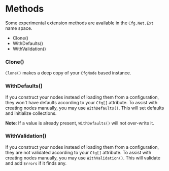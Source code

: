 Methods
=======

Some experimental extension methods 
are available in the `Cfg.Net.Ext` name space.

* Clone()
* WithDefaults()
* WithValidation()

### Clone()

`Clone()` makes a deep copy of your `CfgNode` based instance.

### WithDefaults()

If you construct your nodes instead of loading them from 
a configuration, they won't have defaults according to your 
`Cfg[]` attribute.  To assist with creating 
nodes manually, you may use `WithDefaults()`.  This will set 
defaults and initialize collections.

**Note**: If a value is already present, `WithDefaults()` will not 
over-write it.

### WithValidation()

If you construct your nodes instead of loading them from 
a configuration, they are not validated according to your `Cfg[]` 
attribute. To assist with creating nodes manually, you may 
use `WithValidation()`. This will validate and add `Errors` if 
it finds any.

